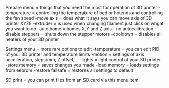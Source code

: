 Prepare menu = things that you need the most for operation of 3D printer
  -temperature = controlling the temperature of bed or hotends and controlling the fan speed
  -move axis = does what it says you can move axis of 3D printer XYZE
  -extruder = is used when changing filament just click on whgat you want to do
  -auto home = homes X,Y and Z axis - no autocalibration
  -disable steppers = shuts down the stepper motors
  -cooldown = disables all heaters of your 3D printer
  
Settings menu = more rare options to edit
  -temperature = you can edit PID of your 3D printer and temperature limits
  -motion = settings of axis accelleration, steps/mm, Z offset,...
  -lights = light control of your 3D printer
  -store memory = saves changes you made
  -load memory = loads settings from eeprom
  -restore failsafe = restores all settings to default

SD print = you can print files from an SD card via this menu item

